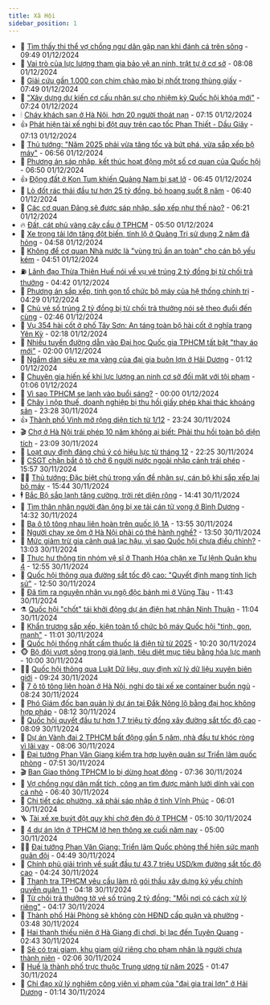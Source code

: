 ```yaml
---
title: Xã Hội
sidebar_position: 1
---
```


<!-- dantri-xa-hoi:START -->
- 🫣 [Tìm thấy thi thể vợ chồng ngư dân gặp nạn khi đánh cá trên sông](https://dantri.com.vn/xa-hoi/tim-thay-thi-the-vo-chong-ngu-dan-gap-nan-khi-danh-ca-tren-song-20241201151806317.htm) - 09:49 01/12/2024
- 💼 [Vai trò của lực lượng tham gia bảo vệ an ninh, trật tự ở cơ sở](https://dantri.com.vn/xa-hoi/vai-tro-cua-luc-luong-tham-gia-bao-ve-an-ninh-trat-tu-o-co-so-20241201134852092.htm) - 08:08 01/12/2024
- 🎊 [Giải cứu gần 1.000 con chim chào mào bị nhốt trong thùng giấy](https://dantri.com.vn/xa-hoi/giai-cuu-gan-1000-con-chim-chao-mao-bi-nhot-trong-thung-giay-20241201132103346.htm) - 07:49 01/12/2024
- 🙉 [&quot;Xây dựng dự kiến cơ cấu nhân sự cho nhiệm kỳ Quốc hội khóa mới&quot;](https://dantri.com.vn/xa-hoi/xay-dung-du-kien-co-cau-nhan-su-cho-nhiem-ky-quoc-hoi-khoa-moi-20241201140844711.htm) - 07:24 01/12/2024
- 🕯 [Cháy khách sạn ở Hà Nội, hơn 20 người thoát nạn](https://dantri.com.vn/xa-hoi/chay-khach-san-o-ha-noi-hon-20-nguoi-thoat-nan-20241201141120788.htm) - 07:15 01/12/2024
- 👍 [Phát hiện tài xế nghi bị đột quỵ trên cao tốc Phan Thiết - Dầu Giây](https://dantri.com.vn/xa-hoi/phat-hien-tai-xe-nghi-bi-dot-quy-tren-cao-toc-phan-thiet-dau-giay-20241201140435259.htm) - 07:13 01/12/2024
- 🤖 [Thủ tướng: &quot;Năm 2025 phải vừa tăng tốc và bứt phá, vừa sắp xếp bộ máy&quot;](https://dantri.com.vn/xa-hoi/thu-tuong-nam-2025-phai-vua-tang-toc-va-but-pha-vua-sap-xep-bo-may-20241201134312879.htm) - 06:56 01/12/2024
- 🙉 [Phương án sáp nhập, kết thúc hoạt động một số cơ quan của Quốc hội](https://dantri.com.vn/xa-hoi/phuong-an-sap-nhap-ket-thuc-hoat-dong-mot-so-co-quan-cua-quoc-hoi-20241201125418546.htm) - 06:50 01/12/2024
- 👍 [Động đất ở Kon Tum khiến Quảng Nam bị sạt lở](https://dantri.com.vn/xa-hoi/dong-dat-o-kon-tum-khien-quang-nam-bi-sat-lo-20241201125249581.htm) - 06:45 01/12/2024
- 🗽 [Lò đốt rác thải đầu tư hơn 25 tỷ đồng, bỏ hoang suốt 8 năm](https://dantri.com.vn/xa-hoi/lo-dot-rac-thai-dau-tu-hon-25-ty-dong-bo-hoang-suot-8-nam-20241201114214020.htm) - 06:40 01/12/2024
- 🗽 [Các cơ quan Đảng sẽ được sáp nhập, sắp xếp như thế nào?](https://dantri.com.vn/xa-hoi/cac-co-quan-dang-se-duoc-sap-nhap-sap-xep-nhu-the-nao-20241201131539771.htm) - 06:21 01/12/2024
- 🔥 [Đất, cát phủ vàng cây cầu ở TPHCM](https://dantri.com.vn/xa-hoi/dat-cat-phu-vang-cay-cau-o-tphcm-20241201101808048.htm) - 05:50 01/12/2024
- 🦒 [Xe trọng tải lớn tăng đột biến, tỉnh lộ ở Quảng Trị sử dụng 2 năm đã hỏng](https://dantri.com.vn/xa-hoi/xe-trong-tai-lon-tang-dot-bien-tinh-lo-o-quang-tri-su-dung-2-nam-da-hong-20241201102950311.htm) - 04:58 01/12/2024
- 🧐 [Không để cơ quan Nhà nước là &quot;vùng trú ẩn an toàn&quot; cho cán bộ yếu kém](https://dantri.com.vn/xa-hoi/khong-de-co-quan-nha-nuoc-la-vung-tru-an-an-toan-cho-can-bo-yeu-kem-20241201114137812.htm) - 04:51 01/12/2024
- ⛽️ [Lãnh đạo Thừa Thiên Huế nói về vụ vé trúng 2 tỷ đồng bị từ chối trả thưởng](https://dantri.com.vn/xa-hoi/lanh-dao-thua-thien-hue-noi-ve-vu-ve-trung-2-ty-dong-bi-tu-choi-tra-thuong-20241201111006423.htm) - 04:42 01/12/2024
- 🚀 [Phương án sắp xếp, tinh gọn tổ chức bộ máy của hệ thống chính trị](https://dantri.com.vn/xa-hoi/phuong-an-sap-xep-tinh-gon-to-chuc-bo-may-cua-he-thong-chinh-tri-20241201111801217.htm) - 04:29 01/12/2024
- 🦒 [Chủ vé số trúng 2 tỷ đồng bị từ chối trả thưởng nói sẽ theo đuổi đến cùng](https://dantri.com.vn/xa-hoi/chu-ve-so-trung-2-ty-dong-bi-tu-choi-tra-thuong-noi-se-theo-duoi-den-cung-20241201092709780.htm) - 02:46 01/12/2024
- 🦅 [Vụ 354 hài cốt ở phố Tây Sơn: An táng toàn bộ hài cốt ở nghĩa trang Yên Kỳ](https://dantri.com.vn/xa-hoi/vu-354-hai-cot-o-pho-tay-son-an-tang-toan-bo-hai-cot-o-nghia-trang-yen-ky-20241201085748860.htm) - 02:18 01/12/2024
- 🚀 [Nhiều tuyến đường dẫn vào Đại học Quốc gia TPHCM tất bật &quot;thay áo mới&quot;](https://dantri.com.vn/xa-hoi/nhieu-tuyen-duong-dan-vao-dai-hoc-quoc-gia-tphcm-tat-bat-thay-ao-moi-20241130132826935.htm) - 02:00 01/12/2024
- 🦅 [Ngắm dàn siêu xe mạ vàng của đại gia buôn lợn ở Hải Dương](https://dantri.com.vn/xa-hoi/ngam-dan-sieu-xe-ma-vang-cua-dai-gia-buon-lon-o-hai-duong-20241130225016734.htm) - 01:12 01/12/2024
- 🤠 [Chuyên gia hiến kế khi lực lượng an ninh cơ sở đối mặt với tội phạm](https://dantri.com.vn/xa-hoi/chuyen-gia-hien-ke-khi-luc-luong-an-ninh-co-so-doi-mat-voi-toi-pham-20241130225342067.htm) - 01:06 01/12/2024
- 💄 [Vì sao TPHCM se lạnh vào buổi sáng?](https://dantri.com.vn/xa-hoi/vi-sao-tphcm-se-lanh-vao-buoi-sang-20241130230959540.htm) - 00:00 01/12/2024
- 🥷 [Chây ì nộp thuế, doanh nghiệp bị thu hồi giấy phép khai thác khoáng sản](https://dantri.com.vn/xa-hoi/chay-i-nop-thue-doanh-nghiep-bi-thu-hoi-giay-phep-khai-thac-khoang-san-20241130205757765.htm) - 23:28 30/11/2024
- 👍 [Thành phố Vinh mở rộng diện tích từ 1/12](https://dantri.com.vn/xa-hoi/thanh-pho-vinh-mo-rong-dien-tich-tu-112-20241130213212349.htm) - 23:24 30/11/2024
- 🎬 [Chợ ở Hà Nội trái phép 10 năm không ai biết: Phải thu hồi toàn bộ diện tích](https://dantri.com.vn/xa-hoi/cho-o-ha-noi-trai-phep-10-nam-khong-ai-biet-phai-thu-hoi-toan-bo-dien-tich-20241130232630944.htm) - 23:09 30/11/2024
- 🦒 [Loạt quy định đáng chú ý có hiệu lực từ tháng 12](https://dantri.com.vn/xa-hoi/loat-quy-dinh-dang-chu-y-co-hieu-luc-tu-thang-12-20241130175928681.htm) - 22:25 30/11/2024
- 🌊 [CSGT chặn bắt ô tô chở 6 người nước ngoài nhập cảnh trái phép](https://dantri.com.vn/xa-hoi/csgt-chan-bat-o-to-cho-6-nguoi-nuoc-ngoai-nhap-canh-trai-phep-20241130225127727.htm) - 15:57 30/11/2024
- 🧑‍💻 [Thủ tướng: Đặc biệt chú trọng vấn đề nhân sự, cán bộ khi sắp xếp lại bộ máy](https://dantri.com.vn/xa-hoi/thu-tuong-dac-biet-chu-trong-van-de-nhan-su-can-bo-khi-sap-xep-lai-bo-may-20241130224402821.htm) - 15:44 30/11/2024
- 🕴 [Bắc Bộ sắp lạnh tăng cường, trời rét diện rộng](https://dantri.com.vn/xa-hoi/bac-bo-sap-lanh-tang-cuong-troi-ret-dien-rong-20241130213638586.htm) - 14:41 30/11/2024
- 🤔 [Tìm thân nhân người đàn ông bị xe tải cán tử vong ở Bình Dương](https://dantri.com.vn/xa-hoi/tim-than-nhan-nguoi-dan-ong-bi-xe-tai-can-tu-vong-o-binh-duong-20241130213129726.htm) - 14:32 30/11/2024
- 💄 [Ba ô tô tông nhau liên hoàn trên quốc lộ 1A](https://dantri.com.vn/xa-hoi/ba-o-to-tong-nhau-lien-hoan-tren-quoc-lo-1a-20241130202340925.htm) - 13:55 30/11/2024
- 🧠 [Người chạy xe ôm ở Hà Nội phải có thẻ hành nghề?](https://dantri.com.vn/xa-hoi/nguoi-chay-xe-om-o-ha-noi-phai-co-the-hanh-nghe-20241130191438208.htm) - 13:50 30/11/2024
- 🦣 [Mức giảm trừ gia cảnh quá lạc hậu, vì sao Quốc hội chưa điều chỉnh?](https://dantri.com.vn/xa-hoi/muc-giam-tru-gia-canh-qua-lac-hau-vi-sao-quoc-hoi-chua-dieu-chinh-20241130190019674.htm) - 13:03 30/11/2024
- 💫 [Thực hư thông tin nhóm vệ sĩ ở Thanh Hóa chặn xe Tư lệnh Quân khu 4](https://dantri.com.vn/xa-hoi/thuc-hu-thong-tin-nhom-ve-si-o-thanh-hoa-chan-xe-tu-lenh-quan-khu-4-20241130181528761.htm) - 12:55 30/11/2024
- 🚀 [Quốc hội thông qua đường sắt tốc độ cao: &quot;Quyết định mang tính lịch sử&quot;](https://dantri.com.vn/xa-hoi/quoc-hoi-thong-qua-duong-sat-toc-do-cao-quyet-dinh-mang-tinh-lich-su-20241130191352222.htm) - 12:50 30/11/2024
- 🤔 [Đã tìm ra nguyên nhân vụ ngộ độc bánh mì ở Vũng Tàu](https://dantri.com.vn/xa-hoi/da-tim-ra-nguyen-nhan-vu-ngo-doc-banh-mi-o-vung-tau-20241130180456734.htm) - 11:43 30/11/2024
- ⚗️ [Quốc hội &quot;chốt&quot; tái khởi động dự án điện hạt nhân Ninh Thuận](https://dantri.com.vn/xa-hoi/quoc-hoi-chot-tai-khoi-dong-du-an-dien-hat-nhan-ninh-thuan-20241130172301988.htm) - 11:04 30/11/2024
- 🫶 [Khẩn trương sắp xếp, kiện toàn tổ chức bộ máy Quốc hội &quot;tinh, gọn, mạnh&quot;](https://dantri.com.vn/xa-hoi/khan-truong-sap-xep-kien-toan-to-chuc-bo-may-quoc-hoi-tinh-gon-manh-20241130174548723.htm) - 11:01 30/11/2024
- 🌮 [Quốc hội thống nhất cấm thuốc lá điện tử từ 2025](https://dantri.com.vn/xa-hoi/quoc-hoi-thong-nhat-cam-thuoc-la-dien-tu-tu-2025-20241130164647044.htm) - 10:20 30/11/2024
- 🐵 [Bộ đội vượt sông trong giá lạnh, tiêu diệt mục tiêu bằng hỏa lực mạnh](https://dantri.com.vn/xa-hoi/bo-doi-vuot-song-trong-gia-lanh-tieu-diet-muc-tieu-bang-hoa-luc-manh-20241130143636368.htm) - 10:00 30/11/2024
- 🧑‍🏫 [Quốc hội thông qua Luật Dữ liệu, quy định xử lý dữ liệu xuyên biên giới](https://dantri.com.vn/xa-hoi/quoc-hoi-thong-qua-luat-du-lieu-quy-dinh-xu-ly-du-lieu-xuyen-bien-gioi-20241130161943454.htm) - 09:24 30/11/2024
- 💫 [7 ô tô tông liên hoàn ở Hà Nội, nghi do tài xế xe container buồn ngủ](https://dantri.com.vn/xa-hoi/7-o-to-tong-lien-hoan-o-ha-noi-nghi-do-tai-xe-xe-container-buon-ngu-20241130151804268.htm) - 08:24 30/11/2024
- 🦩 [Phó Giám đốc ban quản lý dự án tại Đắk Nông lộ bằng đại học không hợp pháp](https://dantri.com.vn/xa-hoi/pho-giam-doc-ban-quan-ly-du-an-tai-dak-nong-lo-bang-dai-hoc-khong-hop-phap-20241130140051273.htm) - 08:12 30/11/2024
- 🦄 [Quốc hội quyết đầu tư hơn 1,7 triệu tỷ đồng xây đường sắt tốc độ cao](https://dantri.com.vn/xa-hoi/quoc-hoi-quyet-dau-tu-hon-17-trieu-ty-dong-xay-duong-sat-toc-do-cao-20241130131351072.htm) - 08:09 30/11/2024
- 💂 [Dự án Vành đai 2 TPHCM bất động gần 5 năm, nhà đầu tư khóc ròng vì lãi vay](https://dantri.com.vn/xa-hoi/du-an-vanh-dai-2-tphcm-bat-dong-gan-5-nam-nha-dau-tu-khoc-rong-vi-lai-vay-20241122015255174.htm) - 08:06 30/11/2024
- 💄 [Đại tướng Phan Văn Giang kiểm tra hợp luyện quân sự Triển lãm quốc phòng](https://dantri.com.vn/xa-hoi/dai-tuong-phan-van-giang-kiem-tra-hop-luyen-quan-su-trien-lam-quoc-phong-20241130132807175.htm) - 07:51 30/11/2024
- 🎬 [Ban Giao thông TPHCM lo bị dừng hoạt động](https://dantri.com.vn/xa-hoi/ban-giao-thong-tphcm-lo-bi-dung-hoat-dong-20241129223102653.htm) - 07:36 30/11/2024
- 👀 [Vợ chồng ngư dân mất tích, công an tìm được mảnh lưới dính vài con cá nhỏ](https://dantri.com.vn/xa-hoi/vo-chong-ngu-dan-mat-tich-cong-an-tim-duoc-manh-luoi-dinh-vai-con-ca-nho-20241130130426010.htm) - 06:40 30/11/2024
- 💃 [Chi tiết các phường, xã phải sáp nhập ở tỉnh Vĩnh Phúc](https://dantri.com.vn/xa-hoi/chi-tiet-cac-phuong-xa-phai-sap-nhap-o-tinh-vinh-phuc-20241130124834325.htm) - 06:01 30/11/2024
- 🪜 [Tài xế xe buýt đột quỵ khi chờ đèn đỏ ở TPHCM](https://dantri.com.vn/xa-hoi/tai-xe-xe-buyt-dot-quy-khi-cho-den-do-o-tphcm-20241130112933476.htm) - 05:10 30/11/2024
- 📝 [4 dự án lớn ở TPHCM lỡ hẹn thông xe cuối năm nay](https://dantri.com.vn/xa-hoi/4-du-an-lon-o-tphcm-lo-hen-thong-xe-cuoi-nam-nay-20241126224135460.htm) - 05:00 30/11/2024
- 🧑‍💻 [Đại tướng Phan Văn Giang: Triển lãm Quốc phòng thể hiện sức mạnh quân đội](https://dantri.com.vn/xa-hoi/dai-tuong-phan-van-giang-trien-lam-quoc-phong-the-hien-suc-manh-quan-doi-20241130112704339.htm) - 04:49 30/11/2024
- 👺 [Chính phủ giải trình về suất đầu tư 43,7 triệu USD/km đường sắt tốc độ cao](https://dantri.com.vn/xa-hoi/chinh-phu-giai-trinh-ve-suat-dau-tu-437-trieu-usdkm-duong-sat-toc-do-cao-20241130111619609.htm) - 04:24 30/11/2024
- 🌮 [Thanh tra TPHCM yêu cầu làm rõ gói thầu xây dựng kỷ yếu chính quyền quận 11](https://dantri.com.vn/xa-hoi/thanh-tra-tphcm-yeu-cau-lam-ro-goi-thau-xay-dung-ky-yeu-chinh-quyen-quan-11-20241130105431737.htm) - 04:18 30/11/2024
- 🤭 [Từ chối trả thưởng tờ vé số trúng 2 tỷ đồng: &quot;Mỗi nơi có cách xử lý riêng&quot;](https://dantri.com.vn/xa-hoi/tu-choi-tra-thuong-to-ve-so-trung-2-ty-dong-moi-noi-co-cach-xu-ly-rieng-20241130103940801.htm) - 04:17 30/11/2024
- 💪 [Thành phố Hải Phòng sẽ không còn HĐND cấp quận và phường](https://dantri.com.vn/xa-hoi/thanh-pho-hai-phong-se-khong-con-hdnd-cap-quan-va-phuong-20241130090353555.htm) - 03:48 30/11/2024
- 🧰 [Hai thanh thiếu niên ở Hà Giang đi chơi, bị lạc đến Tuyên Quang](https://dantri.com.vn/xa-hoi/hai-thanh-thieu-nien-o-ha-giang-di-choi-bi-lac-den-tuyen-quang-20241130091612306.htm) - 02:43 30/11/2024
- 🤡 [Sẽ có trại giam, khu giam giữ riêng cho phạm nhân là người chưa thành niên](https://dantri.com.vn/xa-hoi/se-co-trai-giam-khu-giam-giu-rieng-cho-pham-nhan-la-nguoi-chua-thanh-nien-20241129230953371.htm) - 02:06 30/11/2024
- 🦆 [Huế là thành phố trực thuộc Trung ương từ năm 2025](https://dantri.com.vn/xa-hoi/hue-la-thanh-pho-truc-thuoc-trung-uong-tu-nam-2025-20241129221243855.htm) - 01:47 30/11/2024
- 🦍 [Chỉ đạo xử lý nghiêm công viên vi phạm của &quot;đại gia trại lợn&quot; ở Hải Dương](https://dantri.com.vn/xa-hoi/chi-dao-xu-ly-nghiem-cong-vien-vi-pham-cua-dai-gia-trai-lon-o-hai-duong-20241130074912635.htm) - 01:14 30/11/2024<!-- dantri-xa-hoi:END -->
